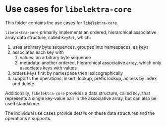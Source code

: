# Use cases for `libelektra-core`

This folder contains the use cases for `libelektra-core`.

`libelektra-core` primarily implements an ordered, hierarchical associative array data structure, called `KeySet`, which:

1.  uses arbitrary byte sequences, grouped into namespaces, as keys
2.  associates each key with
    1. values: an arbitrary byte sequence
    2. metadata: another ordered, hierarchical associative array, which only associates keys with values
3.  orders keys first by namespace then lexicographically
4.  supports the operations: insert, lookup, prefix lookup, access by index and delete

Additionally, `libelektra-core` provides a data structure, called `Key`, that represents a single key-value pair in the associative array, but can also be used standalone.

The individual use cases provide details on these data structures and the operations it supports.
